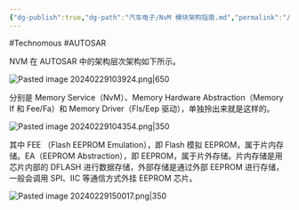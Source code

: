 ```yaml
---
{"dg-publish":true,"dg-path":"汽车电子/NvM 模块架构指南.md","permalink":"/汽车电子/NvM 模块架构指南/","created":"2024-02-29T10:33:35.000+08:00","updated":"2025-04-02T15:27:04.772+08:00"}
---
```


#Technomous #AUTOSAR 

NVM 在 AUTOSAR 中的架构层次架构如下所示。

![Pasted image 20240229103924.png|650](/img/user/0.Asset/resource/Pasted%20image%2020240229103924.png)

分别是 Memory Service（NvM）、Memory Hardware Abstraction（Memory If 和 Fee/Fa）和 Memory Driver（Fls/Eep 驱动），单独拎出来就是这样的。

![Pasted image 20240229104354.png|350](/img/user/0.Asset/resource/Pasted%20image%2020240229104354.png)

其中 FEE （Flash EEPROM Emulation），即 Flash 模拟 EEPROM，属于片内存储。EA（EEPROM Abstraction），即 EEPROM，属于片外存储。片内存储是用芯片内部的 DFLASH 进行数据存储，外部存储是通过外部 EEPROM 进行存储，一般会调用 SPI、IIC 等通信方式外挂 EEPROM 芯片。

![Pasted image 20240229150017.png|350](/img/user/0.Asset/resource/Pasted%20image%2020240229150017.png)
